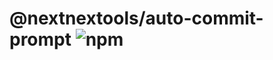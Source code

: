 # @nextnextools/auto-commit-prompt ![npm](https://flat.badgen.net/npm/v/@nextnextools/auto-commit-prompt)
